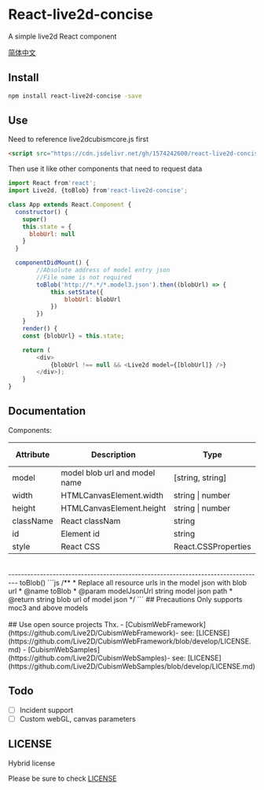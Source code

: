 # React-live2d-concise
A simple live2d React component

[简体中文](https://github.com/1574242600/react-live2d-concise/blob/main/README_CN.md)
## Install
```bash
npm install react-live2d-concise -save
```

## Use
Need to reference live2dcubismcore.js first
```html
<script src="https://cdn.jsdelivr.net/gh/1574242600/react-live2d-concise/lib/Core/live2dcubismcore.min.js"></script>
```
Then use it like other components that need to request data
```js
import React from'react';
import Live2d, {toBlob} from'react-live2d-concise';

class App extends React.Component {
  constructor() {
    super()
    this.state = {
      blobUrl: null
    }
  }

  componentDidMount() {
        //Absolute address of model entry json
        //File name is not required
        toBlob('http://*.*/*.model3.json').then((blobUrl) => {
            this.setState({
                blobUrl: blobUrl
            })
        })
    }
    render() {
    const {blobUrl} = this.state;

    return (
        <div>
            {blobUrl !== null && <Live2d model={[blobUrl]} />}
        </div>);
    }
}

```

## Documentation
Components:

|Attribute |Description |Type |Default Value|
|---------|-------------------------------|------------------|------------------|
|model | model blob url and model name | [string, string] | [Required, undefined] |
|width | HTMLCanvasElement.width | string \| number | 1280 |
|height | HTMLCanvasElement.height | string \| number | 720 |
|className| React classNam | string | undefined |
|id | Element id | string | undefined |
|style | React CSS | React.CSSProperties | undefined |
<br />
---------------------------------------------------------------------------------
toBlob()
```js
/**
 * Replace all resource urls in the model json with blob url
 * @name toBlob
 * @param modelJsonUrl string model json path
 * @return string blob url of model json
 */
```
## Precautions 
Only supports moc3 and above models
<br />
<br />
## Use open source projects
Thx.
- [CubismWebFramework](https://github.com/Live2D/CubismWebFramework)- see: [LICENSE](https://github.com/Live2D/CubismWebFramework/blob/develop/LICENSE.md)
- [CubismWebSamples](https://github.com/Live2D/CubismWebSamples)- see: [LICENSE](https://github.com/Live2D/CubismWebSamples/blob/develop/LICENSE.md)

## Todo
- [ ] Incident support
- [ ] Custom webGL, canvas parameters

## LICENSE
Hybrid license

Please be sure to check [LICENSE](https://github.com/1574242600/react-live2d-concise/blob/main/LICENSE)